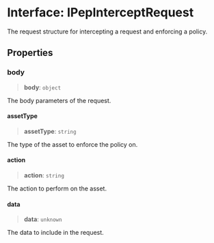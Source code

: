 # Interface: IPepInterceptRequest

The request structure for intercepting a request and enforcing a policy.

## Properties

### body

> **body**: `object`

The body parameters of the request.

#### assetType

> **assetType**: `string`

The type of the asset to enforce the policy on.

#### action

> **action**: `string`

The action to perform on the asset.

#### data

> **data**: `unknown`

The data to include in the request.
